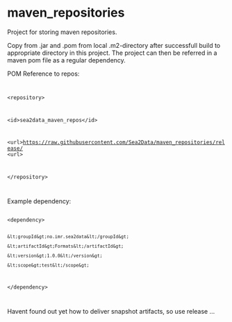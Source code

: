 # maven_repositories
Project for storing maven repositories.

Copy from .jar and .pom from local .m2-directory after successfull build to appropriate directory in this project. The project can then be referred in a maven pom file as a regular dependency.


POM Reference to repos:
<code>

&lt;repository&gt;

  &lt;id&gt;sea2data_maven_repos&lt;/id&gt;
  
  &lt;url&gt;https://raw.githubusercontent.com/Sea2Data/maven_repositories/release/ &lt;url&gt;
  
&lt;/repository&gt;

</code>

Example dependency:		

<code>
&lt;dependency&gt;

	&lt;groupId&gt;no.imr.sea2data&lt;/groupId&gt;
	
	&lt;artifactId&gt;Formats&lt;/artifactId&gt;
	
	&lt;version&gt;1.0.0&lt;/version&gt;
	
	&lt;scope&gt;test&lt;/scope&gt;
	
&lt;/dependency&gt;

</code>
		
		
Havent found out yet how to deliver snapshot artifacts, so use release ...